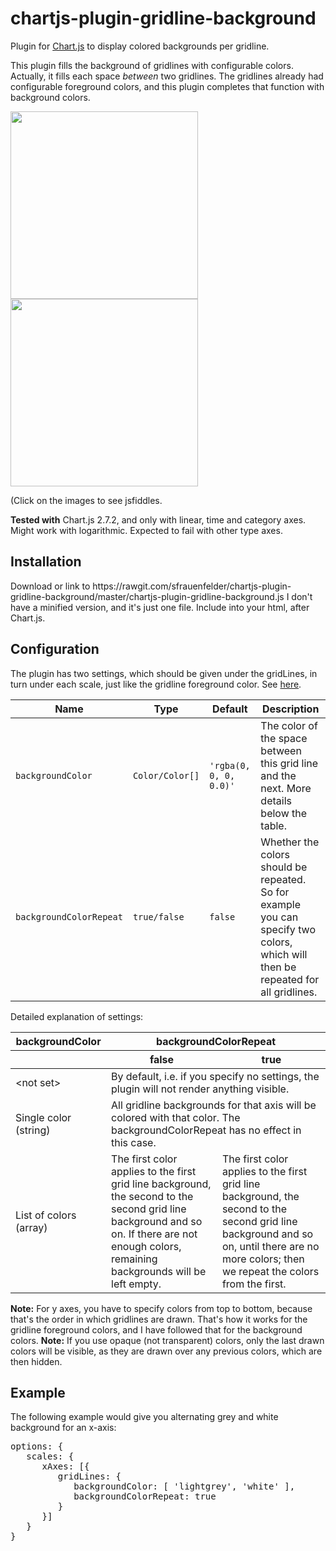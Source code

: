 # chartjs-plugin-gridline-background

Plugin for <a href="http://www.chartjs.org/">Chart.js</a> to display colored backgrounds per gridline.

This plugin fills the background of gridlines with configurable colors. Actually, it fills each space _between_ two gridlines.
The gridlines already had configurable foreground colors, and this plugin completes that function with background colors.

<a href="https://jsfiddle.net/sfrauenfelder/h2pgx1o6/4/" alt="jsfiddle grey-white">
   <img src="https://rawgit.com/sfrauenfelder/chartjs-plugin-gridline-background/master/demo-picture-grey.png" style="width:300px;">
   </a>
   <a href=https://jsfiddle.net/sfrauenfelder/734L2w5h/ alt="jsfiddle rainbow">
   <img src="https://rawgit.com/sfrauenfelder/chartjs-plugin-gridline-background/master/demo-picture-rainbow.png" style="width:300px;">
</a>

(Click on the images to see jsfiddles.

<strong>Tested with</strong> Chart.js 2.7.2, and only with linear, time and category axes. Might work with logarithmic. Expected to fail with other type axes.
<h2>Installation</h2>
Download or link to
https://rawgit.com/sfrauenfelder/chartjs-plugin-gridline-background/master/chartjs-plugin-gridline-background.js
I don't have a minified version, and it's just one file.
Include into your html, after Chart.js.

<h2>Configuration</h2>
The plugin has two settings, which should be given under the gridLines, in turn under each scale, just like the gridline foreground color. See <a href="http://www.chartjs.org/docs/latest/axes/styling.html#grid-line-configuration">here</a>.
<table>
<thead>
<tr>
<th>Name</th>
<th>Type</th>
<th>Default</th>
<th>Description</th>
</tr>
</thead>
<tbody>
<tr>
<td><code>backgroundColor</code></td>
<td><code>Color/Color[]</code></td>
<td><code>'rgba(0, 0, 0, 0.0)'</code></td>
<td>The color of the space between this grid line and the next. More details below the table.
</td>
</tr>
<tr>
<td><code>backgroundColorRepeat</code></td>
<td><code>true/false</code></td>
<td><code>false</code></td>
<td>Whether the colors should be repeated. So for example you can specify two colors, which will then be repeated for all gridlines. 
   </td>
</tr>
 </tbody>
</table>
Detailed explanation of settings:
<table>
   <thead>
      <tr>
         <th>
            backgroundColor
         </th>
         <th colspan=2>
            backgroundColorRepeat
         </th>
      </tr>
     <tr>
      <th></th>
      <th>false</th>
      <th>true</th>
      </tr>
   </thead>
   <tbody>
      <tr>
         <td>
            &lt;not set&gt;
         </td>
         <td colspan=2>
            By default, i.e. if you specify no settings, the plugin will not render anything visible.
         </td>
      </tr>
      <tr>
         <td>
            Single color (string)
         </td>
         <td colspan=2>
            All gridline backgrounds for that axis will be colored with that color. The backgroundColorRepeat has no effect in this case.
         </td>
      </tr>
      <tr>
         <td>
            List of colors (array)
         </td>
         <td>
            The first color applies to the first grid line background, the second to the second grid line background and so on. If there are not enough colors, remaining backgrounds will be left empty.
         </td>
         <td>
            The first color applies to the first grid line background, the second to the second grid line background and so on, until there are no more colors; then we repeat the colors from the first.
         </td>
      </tr>
   </tbody>
</table>

<strong>Note:</strong> For y axes, you have to specify colors from top to bottom, because that's the order in which gridlines are drawn. That's how it works for the gridline foreground colors, and I have followed that for the background colors.
<strong>Note:</strong> If you use opaque (not transparent) colors, only the last drawn colors will be visible, as they are drawn over any previous colors, which are then hidden.
<h2>Example</h2>
The following example would give you alternating grey and white background for an x-axis:

<pre>
options: {
   scales: {
      xAxes: [{
         gridLines: {
            backgroundColor: [ 'lightgrey', 'white' ],
            backgroundColorRepeat: true
         }
      }]
   }
}
</pre>

